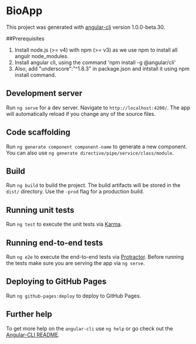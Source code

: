 # BioApp

This project was generated with [angular-cli](https://github.com/angular/angular-cli) version 1.0.0-beta.30.

##Prerequisites
1. Install node.js (>= v4) with npm (>= v3) as we use npm to install all angulr node_modules.
2. Install angular cli, using the command 'npm install -g @angular/cli'
3. Also, add "underscore":"^1.8.3" in package.json and intstall it using npm install command.
## Development server
Run `ng serve` for a dev server. Navigate to `http://localhost:4200/`. The app will automatically reload if you change any of the source files.

## Code scaffolding

Run `ng generate component component-name` to generate a new component. You can also use `ng generate directive/pipe/service/class/module`.

## Build

Run `ng build` to build the project. The build artifacts will be stored in the `dist/` directory. Use the `-prod` flag for a production build.

## Running unit tests

Run `ng test` to execute the unit tests via [Karma](https://karma-runner.github.io).

## Running end-to-end tests

Run `ng e2e` to execute the end-to-end tests via [Protractor](http://www.protractortest.org/).
Before running the tests make sure you are serving the app via `ng serve`.

## Deploying to GitHub Pages

Run `ng github-pages:deploy` to deploy to GitHub Pages.

## Further help

To get more help on the `angular-cli` use `ng help` or go check out the [Angular-CLI README](https://github.com/angular/angular-cli/blob/master/README.md).

